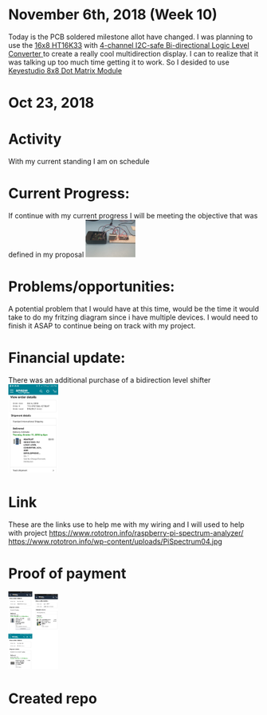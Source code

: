 # November 6th, 2018 (Week 10)
Today is the PCB soldered milestone allot have changed. I was planning to use the [16x8 HT16K33](https://www.adafruit.com/product/1427) with [4-channel I2C-safe Bi-directional Logic Level Converter ](https://www.adafruit.com/product/757) to create a really cool multidirection display. I can to realize that it was talking up too much time getting it to work. So I desided to use [Keyestudio 8x8 Dot Matrix Module ](http://www.keyestudio.com/ks0336.html)

# Oct 23, 2018

# Activity
With my current standing I am on schedule 
# Current Progress:
If continue with my current progress I will be meeting the objective that was defined in my proposal
<img src="https://raw.githubusercontent.com/Kemar101/HT16K33/master/PHOTO-2018-10-23-12-34-46.jpg" width="100" />
# Problems/opportunities:
A potential problem that I would have at this time, would be the time it would take to do my fritzing diagram since i have multiple devices. I would need to finish it ASAP to continue being on track with my project.
# Financial update:
There was an additional purchase of a bidirection level shifter
<img src="https://raw.githubusercontent.com/Kemar101/HT16K33/master/PHOTO-2018-10-23-13-23-38.jpg" width="100" />
# Link
These are the links use to help me with my wiring and I will used to help with project
https://www.rototron.info/raspberry-pi-spectrum-analyzer/
https://www.rototron.info/wp-content/uploads/PiSpectrum04.jpg
# Proof of payment 

<p float="left">
  <img src="https://raw.githubusercontent.com/Kemar101/HT16K33/master/Payment2.jpg" width="100" />
  </p>

# Created repo
